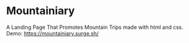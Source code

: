 # Mountainiary
A Landing Page That Promotes Mountain Trips made with html and css.  
Demo: https://mountainiary.surge.sh/
